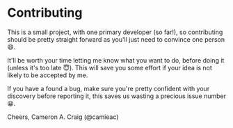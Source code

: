 # Contributing

This is a small project, with one primary developer (so far!), so contributing should be pretty straight forward as you'll just need to convince one person :smile:.

It'll be worth your time letting me know what you want to do, before doing it (unless it's too late :innocent:). This will save you some effort if your idea is not likely to be accepted by me.

If you have a found a bug, make sure you're pretty confident with your discovery before reporting it, this saves us wasting a precious issue number :grinning:.

Cheers,
Cameron A. Craig (@camieac)

